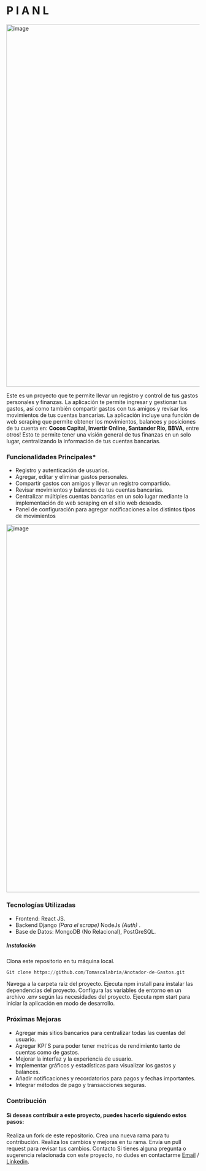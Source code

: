 

# P I A N L
<img width="946" alt="image" src="https://github.com/Tomascalabria/Gestor-de-Finanzas/assets/81932784/c0711c19-db94-4c33-888b-b40bd80c850d">

Este es un proyecto  que te permite llevar un registro y control de tus gastos personales y finanzas. La aplicación te permite ingresar y gestionar tus gastos, así como también compartir gastos con tus amigos y revisar los movimientos de tus cuentas bancarias.
La aplicación incluye una función de web scraping que permite obtener los movimientos, balances y posiciones de tu cuenta en: **Cocos Capital, Invertir Online, Santander Rio, BBVA**, entre otros! Esto te permite tener una visión general de tus finanzas en un solo lugar, centralizando la información de tus cuentas bancarias.


### Funcionalidades Principales*
* Registro y autenticación de usuarios.
* Agregar, editar y eliminar gastos personales.
* Compartir gastos con amigos y llevar un registro compartido.
* Revisar movimientos y balances de tus cuentas bancarias.
* Centralizar múltiples cuentas bancarias en un solo lugar mediante la implementación de web scraping en el sitio web deseado.
* Panel de configuración para agregar notificaciones a los distintos tipos de movimientos
<img width="960" alt="image" src="https://github.com/Tomascalabria/Gestor-de-Finanzas/assets/81932784/b303623d-a465-4c8e-b74b-4879707e697d">

### Tecnologías Utilizadas
* Frontend: React JS.
* Backend Django _(Para el scrape)_ NodeJs _(Auth)_ .
* Base de Datos: MongoDB (No Relacional), PostGreSQL.

##### *Instalación*
Clona este repositorio en tu máquina local. 

```python
Git clone https://github.com/Tomascalabria/Anotador-de-Gastos.git
```

Navega a la carpeta raíz del proyecto.
Ejecuta npm install para instalar las dependencias del proyecto.
Configura las variables de entorno en un archivo .env según las necesidades del proyecto.
Ejecuta npm start para iniciar la aplicación en modo de desarrollo.

### Próximas Mejoras
* Agregar más sitios bancarios para centralizar todas las cuentas del usuario.
* Agregar KPI´S para poder tener metricas de rendimiento tanto de cuentas como de gastos.
* Mejorar la interfaz y la experiencia de usuario.
* Implementar gráficos y estadísticas para visualizar los gastos y balances.
* Añadir notificaciones y recordatorios para pagos y fechas importantes.
* Integrar métodos de pago y transacciones seguras.

### Contribución

#### Si deseas contribuir a este proyecto, puedes hacerlo siguiendo estos pasos:

Realiza un fork de este repositorio.
Crea una nueva rama para tu contribución.
Realiza los cambios y mejoras en tu rama.
Envía un pull request para revisar tus cambios.
Contacto
Si tienes alguna pregunta o sugerencia relacionada con este proyecto, no dudes en contactarme 
[Email](totocalabria.tc@gmail.com)
/ [Linkedin](https://www.linkedin.com/mwlite/in/tom%C3%A1s-calabria-942a5a141).

